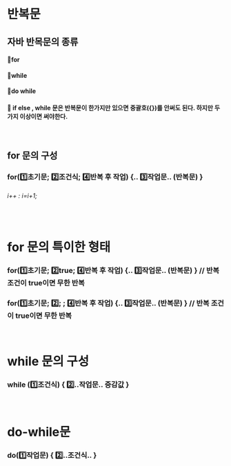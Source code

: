 # 반복문

## 자바 반목문의 종류

#### 🔴for
#### 🔴while
#### 🔴do while

#### 🔵 if else , while 문은 반복문이 한가지만 있으면 중괄호({})를 안써도 된다. 하지만 두가지 이상이면 써야한다.
<br/>

## for 문의 구성
### for(1️⃣초기문;  2️⃣조건식;  4️⃣반복 후 작업)  {.. 3️⃣작업문.. (반복문) }

###### i++ : i=i+1;

<br/>

# for 문의 특이한 형태
### for(1️⃣초기문;  2️⃣true;  4️⃣반복 후 작업)  {.. 3️⃣작업문.. (반복문) }   // 반복 조건이 true이면 무한 반복
### for(1️⃣초기문;  2️⃣; ;  4️⃣반복 후 작업)  {.. 3️⃣작업문.. (반복문) }   // 반복 조건이 true이면 무한 반복

<br/>

# while 문의 구성
### while (1️⃣조건식) { 2️⃣..작업문.. 증감값 }

<br/>

# do-while문
### do(1️⃣작업문) { 2️⃣..조건식.. }

<br/>



